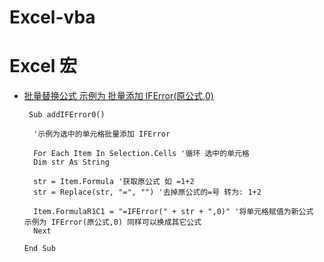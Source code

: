 # Excel-vba

Excel 宏
=========

- [批量替换公式 示例为 批量添加 IFError(原公式,0)](/%E6%89%B9%E9%87%8F%E6%B7%BB%E5%8A%A0IFError.vbs)

       Sub addIFError0()

        '示例为选中的单元格批量添加 IFError

        For Each Item In Selection.Cells '循环 选中的单元格
        Dim str As String

        str = Item.Formula '获取原公式 如 =1+2
        str = Replace(str, "=", "") '去掉原公式的=号 转为: 1+2

        Item.FormulaR1C1 = "=IFError(" + str + ",0)" '将单元格赋值为新公式 示例为 IFError(原公式,0) 同样可以换成其它公式
        Next

      End Sub

>
